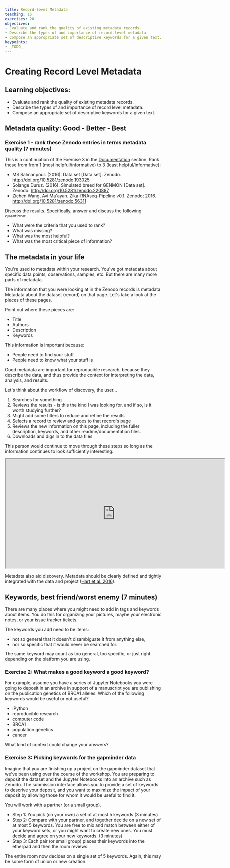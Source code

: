 ```yaml
---
title: Record-level Metadata
teaching: 15
exercises: 20
objectives:
- Evaluate and rank the quality of existing metadata records.
- Describe the types of and importance of record level metadata. 
- Compose an appropriate set of descriptive keywords for a given text.
keypoints:
- _TODO_
---
```


# Creating Record Level Metadata

## Learning objectives:

- Evaluate and rank the quality of existing metadata records.
- Describe the types of and importance of record level metadata. 
- Compose an appropriate set of descriptive keywords for a given text.

## Metadata quality: Good - Better - Best

### Exercise 1 - rank these Zenodo entries in terms metadata quality (7 minutes)

This is a continuation of the Exercise 3 in the [Documentation](documentation.md) section. Rank these from from 1 (most helpful/informative) to 3 (least helpful/informative):

* MS Salmanpour. (2016). Data set [Data set]. Zenodo. http://doi.org/10.5281/zenodo.193025
* Solange Duruz. (2016). Simulated breed for GENMON [Data set]. Zenodo. http://doi.org/10.5281/zenodo.220887
* Zichen Wang, Avi Ma'ayan. Zika-RNAseq-Pipeline v0.1. Zenodo; 2016. http://doi.org/10.5281/zenodo.56311

Discuss the results. Specifically, answer and discuss the following questions:

* What were the criteria that you used to rank? 
* What was missing? 
* What was the most helpful? 
* What was the most critical piece of information? 

## The metadata in your life

You're used to metadata within your research. You've got metadata about specific data points, observations, samples, etc.  But there are many more parts of metadata.

The information that you were looking at in the Zenodo records is metadata.  Metadata about the dataset (record) on that page.  Let's take a look at the pieces of these pages.

Point out where these pieces are:

* Title
* Authors
* Description
* Keywords

This information is important because:

* People need to find your stuff
* People need to know what your stuff is

Good metadata are important for reproducible research, because they describe the data, and thus provide the context for interpreting the data, analysis, and results.

Let's think about the workflow of discovery, the user...

1. Searches for something
2. Reviews the results - is this the kind I was looking for, and if so, is it worth studying further?
3. Might add some filters to reduce and refine the results
4. Selects a record to review and goes to that record's page
5. Reviews the new information on this page, including the fuller description, keywords, and other readme/documentation files.
6. Downloads and digs in to the data files

This person would continue to move through these steps so long as the information continues to look sufficiently interesting.

<iframe src="https://zenodo.org/record/158943" width=700 height=350></iframe>

Metadata also aid discovery. Metadata should be clearly defined and tightly integrated with the data and project ([Hart et al. 2016](http://journals.plos.org/ploscompbiol/article?id=10.1371/journal.pcbi.1005097#sec008)).

## Keywords, best friend/worst enemy (7 minutes)

There are many places where you might need to add in tags and keywords about items.  You do this for organizing your pictures, maybe your electronic notes, or your issue tracker tickets.

The keywords you add need to be items:
* not so general that it doesn't disambiguate it from anything else, 
* nor so specific that it would never be searched for.

The same keyword may count as too general, too specific, or just right depending on the platform you are using.

### Exercise 2:  What makes a good keyword a good keyword?
For example, assume you have a series of Jupyter Notebooks you were going to deposit in an archive in support of a manuscript you are publishing on the publication genetics of BRCA1 alleles. Which of the following keywords would be useful or not useful?

* iPython
* reproducible research
* computer code
* BRCA1
* population genetics
* cancer

What kind of context could change your answers?

### Exercise 3:  Picking keywords for the gapminder data

Imagine that you are finishing up a project on the gapminder dataset that we've been using over the course of the workshop. You are preparing to deposit the dataset and the Jupyter Notebooks into an archive such as Zenodo.  The submission interface allows you to provide a set of keywords to descrive your deposit, and you want to maximize the impact of your deposit by allowing those for whom it would be useful to find it.

You will work with a partner (or a small group).

* Step 1: You pick (on your own) a set of at most 5 keywords (3 minutes)
* Step 2: Compare with your partner, and together decide on a new set of at most 5 keywords. You are free to mix and match between either of your keyword sets, or you might want to create new ones.  You must decide and agree on your new keywords. (3 minutes)
* Step 3: Each pair (or small group) places their keywords into the etherpad and then the room reviews.

The entire room now decides on a single set of 5 keywords.  Again, this may be some form of union or new creation.
